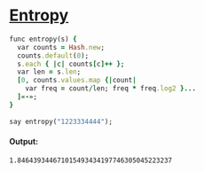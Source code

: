 [1]: http://rosettacode.org/wiki/Entropy

# [Entropy][1]

```ruby
func entropy(s) {
  var counts = Hash.new;
  counts.default(0);
  s.each { |c| counts[c]++ };
  var len = s.len;
  [0, counts.values.map {|count|
    var freq = count/len; freq * freq.log2 }...
  ]«-»;
}
 
say entropy("1223334444");
```

#### Output:
```
1.846439344671015493434197746305045223237
```
